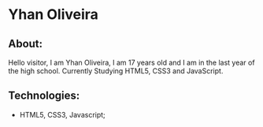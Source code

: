 <h1> Yhan Oliveira </h1>
<h2> About: </h2>
<p> Hello visitor, I am Yhan Oliveira, I am 17 years old and I am in the last year of the high school. Currently Studying HTML5, CSS3 and JavaScript. </p>
<h2> Technologies: </h2>
<ul>
<li> HTML5, CSS3, Javascript;</li>
</ul>
